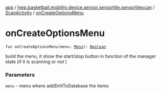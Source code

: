 [app](../../index.md) / [hwp.basketball.mobility.device.sensor.sensortile.sensortilescan](../index.md) / [ScanActivity](index.md) / [onCreateOptionsMenu](.)

# onCreateOptionsMenu

`fun onCreateOptionsMenu(menu: `[`Menu`](https://developer.android.com/reference/android/view/Menu.html)`): `[`Boolean`](https://kotlinlang.org/api/latest/jvm/stdlib/kotlin/-boolean/index.html)

build the menu, it show the start/stop button in function of the manager state (if it is
scanning or not )

### Parameters

`menu` - menu where addDrillToDatabase the items